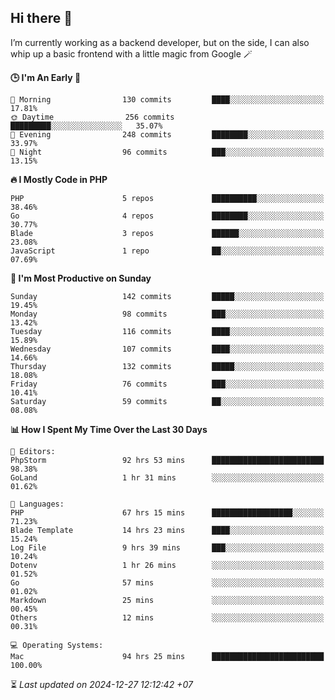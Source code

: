 ## Hi there 👋
I’m currently working as a backend developer, but on the side, I can also whip up a basic frontend with a little magic from Google 🪄

<!--START_SECTION:readme-stats-->
**🕒 I'm An Early 🐤**

```text
🌅 Morning                130 commits         ████░░░░░░░░░░░░░░░░░░░░░   17.81%
🌞 Daytime                256 commits         █████████░░░░░░░░░░░░░░░░   35.07%
🌆 Evening                248 commits         ████████░░░░░░░░░░░░░░░░░   33.97%
🌙 Night                  96 commits          ███░░░░░░░░░░░░░░░░░░░░░░   13.15%
```

**🔥 I Mostly Code in PHP**

```text
PHP                      5 repos             ██████████░░░░░░░░░░░░░░░   38.46%
Go                       4 repos             ████████░░░░░░░░░░░░░░░░░   30.77%
Blade                    3 repos             ██████░░░░░░░░░░░░░░░░░░░   23.08%
JavaScript               1 repo              ██░░░░░░░░░░░░░░░░░░░░░░░   07.69%
```

**📅 I'm Most Productive on Sunday**

```text
Sunday                   142 commits         █████░░░░░░░░░░░░░░░░░░░░   19.45%
Monday                   98 commits          ███░░░░░░░░░░░░░░░░░░░░░░   13.42%
Tuesday                  116 commits         ████░░░░░░░░░░░░░░░░░░░░░   15.89%
Wednesday                107 commits         ████░░░░░░░░░░░░░░░░░░░░░   14.66%
Thursday                 132 commits         █████░░░░░░░░░░░░░░░░░░░░   18.08%
Friday                   76 commits          ███░░░░░░░░░░░░░░░░░░░░░░   10.41%
Saturday                 59 commits          ██░░░░░░░░░░░░░░░░░░░░░░░   08.08%
```

**📊 How I Spent My Time Over the Last 30 Days**

```text
📝 Editors:
PhpStorm                 92 hrs 53 mins      █████████████████████████   98.38%
GoLand                   1 hr 31 mins        ░░░░░░░░░░░░░░░░░░░░░░░░░   01.62%

💬 Languages:
PHP                      67 hrs 15 mins      ██████████████████░░░░░░░   71.23%
Blade Template           14 hrs 23 mins      ████░░░░░░░░░░░░░░░░░░░░░   15.24%
Log File                 9 hrs 39 mins       ███░░░░░░░░░░░░░░░░░░░░░░   10.24%
Dotenv                   1 hr 26 mins        ░░░░░░░░░░░░░░░░░░░░░░░░░   01.52%
Go                       57 mins             ░░░░░░░░░░░░░░░░░░░░░░░░░   01.02%
Markdown                 25 mins             ░░░░░░░░░░░░░░░░░░░░░░░░░   00.45%
Others                   12 mins             ░░░░░░░░░░░░░░░░░░░░░░░░░   00.31%

💻 Operating Systems:
Mac                      94 hrs 25 mins      █████████████████████████   100.00%
```



⏳ *Last updated on 2024-12-27 12:12:42 +07*
<!--END_SECTION:readme-stats-->
